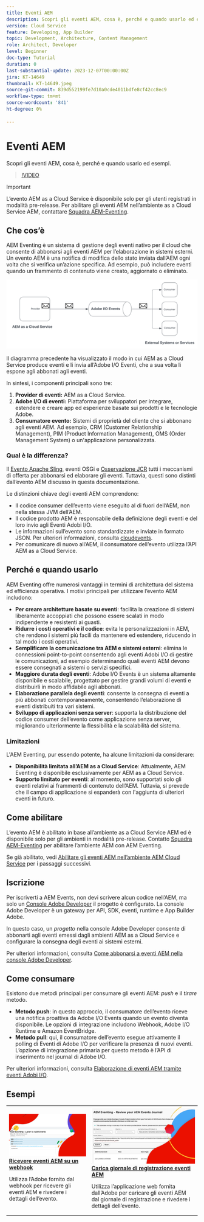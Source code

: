 ```yaml
---
title: Eventi AEM
description: Scopri gli eventi AEM, cosa è, perché e quando usarlo ed esempi.
version: Cloud Service
feature: Developing, App Builder
topic: Development, Architecture, Content Management
role: Architect, Developer
level: Beginner
doc-type: Tutorial
duration: 0
last-substantial-update: 2023-12-07T00:00:00Z
jira: KT-14649
thumbnail: KT-14649.jpeg
source-git-commit: 839d552199fe7d10a0cde4011bdfe8cf42cc8ec9
workflow-type: tm+mt
source-wordcount: '841'
ht-degree: 0%

---
```



# Eventi AEM

Scopri gli eventi AEM, cosa è, perché e quando usarlo ed esempi.

>[!VIDEO](https://video.tv.adobe.com/v/3426686?quality=12&learn=on)

>[!IMPORTANT]
>
>L’evento AEM as a Cloud Service è disponibile solo per gli utenti registrati in modalità pre-release. Per abilitare gli eventi AEM nell’ambiente as a Cloud Service AEM, contattare [Squadra AEM-Eventing](mailto:grp-aem-events@adobe.com).

## Che cos’è

AEM Eventing è un sistema di gestione degli eventi nativo per il cloud che consente di abbonarsi agli eventi AEM per l’elaborazione in sistemi esterni. Un evento AEM è una notifica di modifica dello stato inviata dall’AEM ogni volta che si verifica un’azione specifica. Ad esempio, può includere eventi quando un frammento di contenuto viene creato, aggiornato o eliminato.

![Eventi AEM](./assets/aem-eventing.png)

Il diagramma precedente ha visualizzato il modo in cui AEM as a Cloud Service produce eventi e li invia all’Adobe I/O Eventi, che a sua volta li espone agli abbonati agli eventi.

In sintesi, i componenti principali sono tre:

1. **Provider di eventi:** AEM as a Cloud Service.
1. **Adobe I/O di eventi:** Piattaforma per sviluppatori per integrare, estendere e creare app ed esperienze basate sui prodotti e le tecnologie Adobe.
1. **Consumatore evento:** Sistemi di proprietà del cliente che si abbonano agli eventi AEM. Ad esempio, CRM (Customer Relationship Management), PIM (Product Information Management), OMS (Order Management System) o un&#39;applicazione personalizzata.

### Qual è la differenza?

Il [Evento Apache Sling](https://sling.apache.org/documentation/bundles/apache-sling-eventing-and-job-handling.html), eventi OSGi e [Osservazione JCR](https://jackrabbit.apache.org/oak/docs/features/observation.html) tutti i meccanismi di offerta per abbonarsi ed elaborare gli eventi. Tuttavia, questi sono distinti dall’evento AEM discusso in questa documentazione.

Le distinzioni chiave degli eventi AEM comprendono:

- Il codice consumer dell’evento viene eseguito al di fuori dell’AEM, non nella stessa JVM dell’AEM.
- Il codice prodotto AEM è responsabile della definizione degli eventi e del loro invio agli Eventi Adobi I/O.
- Le informazioni sull’evento sono standardizzate e inviate in formato JSON. Per ulteriori informazioni, consulta [cloudevents](https://cloudevents.io/).
- Per comunicare di nuovo all’AEM, il consumatore dell’evento utilizza l’API AEM as a Cloud Service.


## Perché e quando usarlo

AEM Eventing offre numerosi vantaggi in termini di architettura del sistema ed efficienza operativa. I motivi principali per utilizzare l’evento AEM includono:

- **Per creare architetture basate su eventi**: facilita la creazione di sistemi liberamente accoppiati che possono essere scalati in modo indipendente e resistenti ai guasti.
- **Ridurre i costi operativi e il codice**: evita le personalizzazioni in AEM, che rendono i sistemi più facili da mantenere ed estendere, riducendo in tal modo i costi operativi.
- **Semplificare la comunicazione tra AEM e sistemi esterni**: elimina le connessioni point-to-point consentendo agli eventi Adobi I/O di gestire le comunicazioni, ad esempio determinando quali eventi AEM devono essere consegnati a sistemi o servizi specifici.
- **Maggiore durata degli eventi**: Adobe I/O Events è un sistema altamente disponibile e scalabile, progettato per gestire grandi volumi di eventi e distribuirli in modo affidabile agli abbonati.
- **Elaborazione parallela degli eventi**: consente la consegna di eventi a più abbonati contemporaneamente, consentendo l’elaborazione di eventi distribuiti tra vari sistemi.
- **Sviluppo di applicazioni senza server**: supporta la distribuzione del codice consumer dell’evento come applicazione senza server, migliorando ulteriormente la flessibilità e la scalabilità del sistema.

### Limitazioni

L&#39;AEM Eventing, pur essendo potente, ha alcune limitazioni da considerare:

- **Disponibilità limitata all’AEM as a Cloud Service**: Attualmente, AEM Eventing è disponibile esclusivamente per AEM as a Cloud Service.
- **Supporto limitato per eventi**: al momento, sono supportati solo gli eventi relativi ai frammenti di contenuto dell’AEM. Tuttavia, si prevede che il campo di applicazione si espanderà con l&#39;aggiunta di ulteriori eventi in futuro.

## Come abilitare

L’evento AEM è abilitato in base all’ambiente as a Cloud Service AEM ed è disponibile solo per gli ambienti in modalità pre-release. Contatto [Squadra AEM-Eventing](mailto:grp-aem-events@adobe.com) per abilitare l’ambiente AEM con AEM Eventing.

Se già abilitato, vedi [Abilitare gli eventi AEM nell’ambiente AEM Cloud Service](https://developer.adobe.com/experience-cloud/experience-manager-apis/guides/events/#enable-aem-events-on-your-aem-cloud-service-environment) per i passaggi successivi.

## Iscrizione

Per iscriverti a AEM Events, non devi scrivere alcun codice nell’AEM, ma solo un [Console Adobe Developer](https://developer.adobe.com/) il progetto è configurato. La console Adobe Developer è un gateway per API, SDK, eventi, runtime e App Builder Adobe.

In questo caso, un _progetto_ nella console Adobe Developer consente di abbonarti agli eventi emessi dagli ambienti AEM as a Cloud Service e configurare la consegna degli eventi ai sistemi esterni.

Per ulteriori informazioni, consulta [Come abbonarsi a eventi AEM nella console Adobe Developer](https://developer.adobe.com/experience-cloud/experience-manager-apis/guides/events/#how-to-subscribe-to-aem-events-in-the-adobe-developer-console).

## Come consumare

Esistono due metodi principali per consumare gli eventi AEM: _push_ e il _tirare_ metodo.

- **Metodo push**: in questo approccio, il consumatore dell’evento riceve una notifica proattiva da Adobe I/O Events quando un evento diventa disponibile. Le opzioni di integrazione includono Webhook, Adobe I/O Runtime e Amazon EventBridge.
- **Metodo pull**: qui, il consumatore dell’evento esegue attivamente il polling di Eventi di Adobe I/O per verificare la presenza di nuovi eventi. L’opzione di integrazione primaria per questo metodo è l’API di inserimento nel journal di Adobe I/O.

Per ulteriori informazioni, consulta [Elaborazione di eventi AEM tramite eventi Adobi I/O](https://developer.adobe.com/experience-cloud/experience-manager-apis/guides/events/#aem-events-processing-via-adobe-io).

## Esempi

<table>
  <tr>
    <td>
        <a  href="./examples/webhook.md"><img alt="Ricevere eventi AEM su un webhook" src="./assets/examples/webhook/Eventing-webhook.png"/></a>
        <div><strong><a href="./examples/webhook.md">Ricevere eventi AEM su un webhook</a></strong></div>
        <p>
          Utilizza l’Adobe fornito dal webhook per ricevere gli eventi AEM e rivedere i dettagli dell’evento.
        </p>
      </td>
      <td>
        <a  href="./examples/journaling.md"><img alt="Carica giornale di registrazione eventi AEM" src="./assets/examples/journaling/eventing-journal.png"/></a>
        <div><strong><a href="./examples/journaling.md">Carica giornale di registrazione eventi AEM</a></strong></div>
        <p>
          Utilizza l’applicazione web fornita dall’Adobe per caricare gli eventi AEM dal giornale di registrazione e rivedere i dettagli dell’evento.
        </p>
      </td>
    </tr>
</table>
